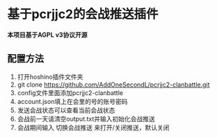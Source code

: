 # 基于pcrjjc2的会战推送插件

**本项目基于AGPL v3协议开源**

## 配置方法

1. 打开hoshino插件文件夹
2. git clone https://github.com/AddOneSecondL/pcrjjc2-clanbattle.git
3. config文件里面添加pcrjjc2-clanbattle
4. account.json填上在会里的号的账号密码
5. 发送会战状态可以查看当前会战状态
6. 会战前一天请清空output.txt并输入初始化会战推送
7. 会战期间输入 切换会战推送 来打开/关闭推送，默认关闭
